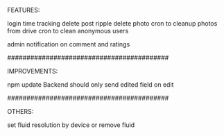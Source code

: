 
FEATURES:

login time tracking
delete post ripple delete photo
cron to cleanup photos from drive
cron to clean anonymous users

admin notification on comment and ratings

##########################################

IMPROVEMENTS:

npm update
Backend should only send edited field on edit

##########################################

OTHERS:

set fluid resolution by device
or remove fluid

